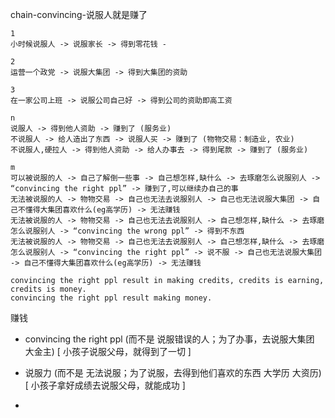 
chain-convincing-说服人就是赚了

```
1
小时候说服人 -> 说服家长 -> 得到零花钱 -

2
运营一个政党 -> 说服大集团 -> 得到大集团的资助

3
在一家公司上班 -> 说服公司自己好 -> 得到公司的资助即高工资

n
说服人 -> 得到他人资助 -> 赚到了 (服务业)
不说服人 -> 给人造出了东西 -> 说服人买 -> 赚到了 (物物交易：制造业, 农业)
不说服人,硬拉人 -> 得到他人资助 -> 给人办事去 -> 得到尾款 -> 赚到了 (服务业)

m
可以被说服的人 -> 自己了解倒一些事 -> 自己想怎样,缺什么 -> 去琢磨怎么说服别人 -> “convincing the right ppl” -> 赚到了,可以继续办自己的事
无法被说服的人 -> 物物交易 -> 自己也无法去说服别人 -> 自己也无法说服大集团 -> 自己不懂得大集团喜欢什么(eg高学历) -> 无法赚钱
无法被说服的人 -> 物物交易 -> 自己也无法去说服别人 -> 自己想怎样,缺什么 -> 去琢磨怎么说服别人 -> “convincing the wrong ppl” -> 得到不东西
无法被说服的人 -> 物物交易 -> 自己也无法去说服别人 -> 自己想怎样,缺什么 -> 去琢磨怎么说服别人 -> “convincing the right ppl” -> 说不服 -> 自己也无法说服大集团 -> 自己不懂得大集团喜欢什么(eg高学历) -> 无法赚钱

```

```
convincing the right ppl result in making credits, credits is earning, credits is money. 
convincing the right ppl result making money. 
```

赚钱
- convincing the right ppl (而不是 说服错误的人；为了办事，去说服大集团 大金主) [ 小孩子说服父母，就得到了一切 ]
- 说服力 (而不是 无法说服；为了说服，去得到他们喜欢的东西 大学历 大资历) [ 小孩子拿好成绩去说服父母，就能成功 ]




-
